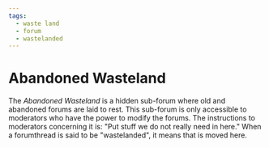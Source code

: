```yaml
---
tags:
  - waste land
  - forum
  - wastelanded
---
```


# Abandoned Wasteland

The *Abandoned Wasteland* is a hidden sub-forum where old and abandoned forums are laid to rest. This sub-forum is only accessible to moderators who have the power to modify the forums. The instructions to moderators concerning it is: "Put stuff we do not really need in here." When a forumthread is said to be "wastelanded", it means that is moved here.

<!-- This is a stub -->

<!-- TODO: Insert images and links -->
